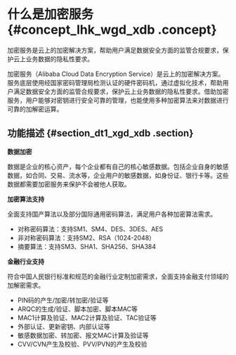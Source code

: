 # 什么是加密服务 {#concept_lhk_wgd_xdb .concept}

加密服务是云上的加密解决方案，帮助用户满足数据安全方面的监管合规要求，保护云上业务数据的隐私性要求。

加密服务（Alibaba Cloud Data Encryption Service）是云上的加密解决方案。服务底层使用经国家密码管理局检测认证的硬件密码机，通过虚拟化技术，帮助用户满足数据安全方面的监管合规要求，保护云上业务数据的隐私性要求。借助加密服务，用户能够对密钥进行安全可靠的管理，也能使用多种加密算法来对数据进行可靠的加解密运算。

## 功能描述 {#section_dt1_xgd_xdb .section}

**数据加密**

数据是企业的核心资产，每个企业都有自己的核心敏感数据。包括企业自身的敏感数据，如合同、交易、流水等，企业用户的敏感数据，如身份证、银行卡等。这些数据都需要加密服务来保护不会被他人获取。

**加密算法支持**

全面支持国产算法以及部分国际通用密码算法，满足用户各种加密算法需求。

-   对称密码算法：支持SM1、SM4、DES、3DES、AES
-   非对称密码算法：支持SM2、RSA（1024-2048）
-   摘要算法：支持SM3、SHA1、SHA256、SHA384

**金融行业支持**

符合中国人民银行标准和规范的金融行业定制加密需求，全面支持金融支付领域的加解密需求。

-   PIN码的产生/加密/转加密/验证等
-   ARQC的生成/验证、脚本加密、脚本MAC等
-   MAC1计算及验证、MAC2计算及验证、TAC验证等
-   外部认证、更新密钥、内部认证等
-   敏感数据加密、转加密、报文MAC计算及验证等
-   CVV/CVN产生及校验、PVV/PVN的产生及校验

